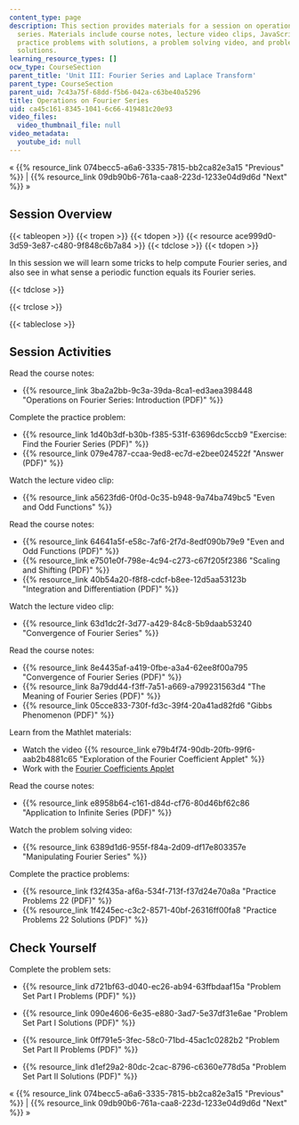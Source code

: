 ```yaml
---
content_type: page
description: This section provides materials for a session on operations on Fourier
  series. Materials include course notes, lecture video clips, JavaScript Mathlets,
  practice problems with solutions, a problem solving video, and problem sets with
  solutions.
learning_resource_types: []
ocw_type: CourseSection
parent_title: 'Unit III: Fourier Series and Laplace Transform'
parent_type: CourseSection
parent_uid: 7c43a75f-68dd-f5b6-042a-c63be40a5296
title: Operations on Fourier Series
uid: ca45c161-8345-1041-6c66-419481c20e93
video_files:
  video_thumbnail_file: null
video_metadata:
  youtube_id: null
---
```


« {{% resource_link 074becc5-a6a6-3335-7815-bb2ca82e3a15 "Previous" %}} | {{% resource_link 09db90b6-761a-caa8-223d-1233e04d9d6d "Next" %}} »

Session Overview
----------------

{{< tableopen >}}
{{< tropen >}}
{{< tdopen >}}
{{< resource ace999d0-3d59-3e87-c480-9f848c6b7a84 >}}
{{< tdclose >}}
{{< tdopen >}}


In this session we will learn some tricks to help compute Fourier series, and also see in what sense a periodic function equals its Fourier series.


{{< tdclose >}}

{{< trclose >}}

{{< tableclose >}}

Session Activities
------------------

Read the course notes:

*   {{% resource_link 3ba2a2bb-9c3a-39da-8ca1-ed3aea398448 "Operations on Fourier Series: Introduction (PDF)" %}}

Complete the practice problem:

*   {{% resource_link 1d40b3df-b30b-f385-531f-63696dc5ccb9 "Exercise: Find the Fourier Series (PDF)" %}}
*   {{% resource_link 079e4787-ccaa-9ed8-ec7d-e2bee024522f "Answer (PDF)" %}}

Watch the lecture video clip:

*   {{% resource_link a5623fd6-0f0d-0c35-b948-9a74ba749bc5 "Even and Odd Functions" %}}

Read the course notes:

*   {{% resource_link 64641a5f-e58c-7af6-2f7d-8edf090b79e9 "Even and Odd Functions (PDF)" %}}
*   {{% resource_link e7501e0f-798e-4c94-c273-c67f205f2386 "Scaling and Shifting (PDF)" %}}
*   {{% resource_link 40b54a20-f8f8-cdcf-b8ee-12d5aa53123b "Integration and Differentiation (PDF)" %}}

Watch the lecture video clip:

*   {{% resource_link 63d1dc2f-3d77-a429-84c8-5b9daab53240 "Convergence of Fourier Series" %}}

Read the course notes:

*   {{% resource_link 8e4435af-a419-0fbe-a3a4-62ee8f00a795 "Convergence of Fourier Series (PDF)" %}}
*   {{% resource_link 8a79dd44-f3ff-7a51-a669-a799231563d4 "The Meaning of Fourier Series (PDF)" %}}
*   {{% resource_link 05cce833-730f-fd3c-39f4-20a41ad82fd6 "Gibbs Phenomenon (PDF)" %}}

Learn from the Mathlet materials:

*   Watch the video {{% resource_link e79b4f74-90db-20fb-99f6-aab2b4881c65 "Exploration of the Fourier Coefficient Applet" %}}
*   Work with the [Fourier Coefficients Applet](/ans7870/18/18.03SC/fourierCoefficients.html "Open in a new window.")

Read the course notes:

*   {{% resource_link e8958b64-c161-d84d-cf76-80d46bf62c86 "Application to Infinite Series (PDF)" %}}

Watch the problem solving video:

*   {{% resource_link 6389d1d6-955f-f84a-2d09-df17e803357e "Manipulating Fourier Series" %}}

Complete the practice problems:

*   {{% resource_link f32f435a-af6a-534f-713f-f37d24e70a8a "Practice Problems 22 (PDF)" %}}
*   {{% resource_link 1f4245ec-c3c2-8571-40bf-26316ff00fa8 "Practice Problems 22 Solutions (PDF)" %}}

Check Yourself
--------------

Complete the problem sets:

*   {{% resource_link d721bf63-d040-ec26-ab94-63ffbdaaf15a "Problem Set Part I Problems (PDF)" %}}
*   {{% resource_link 090e4606-6e35-e880-3ad7-5e37df31e6ae "Problem Set Part I Solutions (PDF)" %}}
  
*   {{% resource_link 0ff791e5-3fec-58c0-71bd-45ac1c0282b2 "Problem Set Part II Problems (PDF)" %}}
*   {{% resource_link d1ef29a2-80dc-2cac-8796-c6360e778d5a "Problem Set Part II Solutions (PDF)" %}}

« {{% resource_link 074becc5-a6a6-3335-7815-bb2ca82e3a15 "Previous" %}} | {{% resource_link 09db90b6-761a-caa8-223d-1233e04d9d6d "Next" %}} »